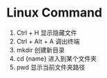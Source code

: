# Linux Command

1. Ctrl + H
    显示隐藏文件
2. Ctrl + Alt + A
    调出终端
3. mkdir
    创建新目录
4. cd {name}
    进入到某个文件夹
5. pwd
    显示当前文件夹路径
